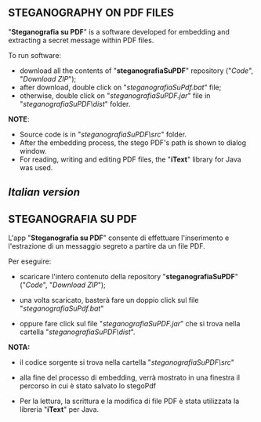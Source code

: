 ## **STEGANOGRAPHY ON PDF FILES**

"**Steganografia su PDF**" is a software developed for embedding 
and extracting a secret message within PDF files.

To run software:

- download all the contents of "**steganografiaSuPDF**" repository ("*Code*", "*Download ZIP*");
- after download, double click on "*steganografiaSuPdf.bat*" file; 
- otherwise, double click on "*steganografiaSuPDF.jar*" file in "*steganografiaSuPDF\dist*" folder.

**NOTE**: 

- Source code is in "*steganografiaSuPDF\src*" folder.
- After the embedding process, the stego PDF's path is shown to dialog window.
- For reading, writing and editing PDF files, the "**iText**" library for Java was used.




## *Italian version*

## **STEGANOGRAFIA SU PDF**

L'app "**Steganografia su PDF**" consente di effettuare 
l'inserimento e l'estrazione di un messaggio segreto
a partire da un file PDF.

Per eseguire:

- scaricare l'intero contenuto della repository 
  "**steganografiaSuPDF**" ("*Code*", "*Download ZIP*");

- una volta scaricato, basterà fare un doppio click sul 
  file "*steganografiaSuPdf.bat*"

- oppure fare click sul file "*steganografiaSuPDF.jar*" 
  che si trova nella cartella "*steganografiaSuPDF\dist*".

**NOTA:**

- il codice sorgente si trova nella cartella "*steganografiaSuPDF\src*"

- alla fine del processo di embedding, verrà mostrato in una finestra il percorso in cui è stato salvato lo stegoPdf
	  
- Per la lettura, la scrittura e la modifica di file PDF è stata utilizzata la libreria "**iText**" per Java.

